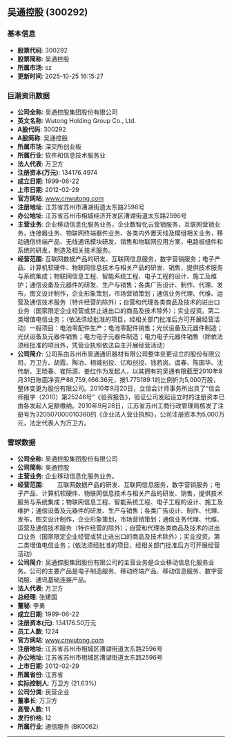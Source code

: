 ## 吴通控股 (300292)

### 基本信息

- **股票代码**: 300292
- **股票简称**: 吴通控股
- **所属市场**: sz
- **更新时间**: 2025-10-25 16:15:27

### 巨潮资讯数据

- **公司全称**: 吴通控股集团股份有限公司
- **英文名称**: Wutong Holding Group Co., Ltd.
- **A股代码**: 300292
- **A股简称**: 吴通控股
- **所属市场**: 深交所创业板
- **所属行业**: 软件和信息技术服务业
- **法人代表**: 万卫方
- **注册资本(万元)**: 134176.4974
- **成立日期**: 1999-06-22
- **上市日期**: 2012-02-29
- **官方网站**: www.cnwutong.com
- **注册地址**: 江苏省苏州市漕湖街道太东路2596号
- **办公地址**: 江苏省苏州市相城经济开发区漕湖街道太东路2596号
- **主营业务**: 企业移动信息化服务业务，企业数智化云营销服务，互联网营销业务，连接器业务、物联网终端器件业务、各类内外置天线及模组相关业务，移动通信终端产品、无线通讯模块研发、销售和物联网应用方案，电路板组件和系统的研发，制造及相关技术服务。
- **经营范围**: 互联网数据产品的研发、互联网信息服务，数字营销服务；电子产品、计算机软硬件、物联网信息技术与相关产品的研发、销售，提供技术服务与系统集成；物联网信息工程、智能系统工程、电子工程的设计、施工及维护；通信设备及元器件的研发、生产与销售；各类广告设计、制作、代理、发布，图文设计制作，企业形象策划，市场营销策划；通信业务代理、代维、运营及通信技术服务（特许经营的除外）；自营和代理各类商品及技术的进出口业务（国家限定企业经营或禁止进出口的商品及技术除外）；实业投资。第二类增值电信业务；（依法须经批准的项目，经相关部门批准后方可开展经营活动）一般项目：电池零配件生产；电池零配件销售；光伏设备及元器件制造；光伏设备及元器件销售；电力电子元器件制造；电力电子元器件销售（除依法须经批准的项目外，凭营业执照依法自主开展经营活动）
- **公司简介**: 公司系由苏州市吴通通讯器材有限公司整体变更设立的股份有限公司，万卫方、胡霞、陶冶、相城创投、亿和创投、钱若岚、虞春、陈国华、沈伟新、王晓春、崔际源、姜红作为发起人，以其拥有的吴通有限截至2010年8月31日账面净资产88,759,466.36元，按1.775189:1的比例折为5,000万股，整体变更为股份有限公司。2010年9月20日，立信会计师事务所出具了“信会师报字（2010）第25246号”《验资报告》，验证公司发起设立时的注册资本已由各发起人足额缴纳。2010年9月28日，江苏省苏州工商行政管理局核发了注册号为320507000010360的《企业法人营业执照》，公司注册资本为5,000万元，法定代表人为万卫方。

### 雪球数据

- **公司全称**: 吴通控股集团股份有限公司
- **公司简称**: 吴通控股
- **主营业务**: 企业移动信息化服务业务。
- **经营范围**: 　　互联网数据产品的研发、互联网信息服务，数字营销服务；电子产品、计算机软硬件、物联网信息技术与相关产品的研发、销售，提供技术服务与系统集成；物联网信息工程、智能系统工程、电子工程的设计、施工及维护；通信设备及元器件的研发、生产与销售；各类广告设计、制作、代理、发布，图文设计制作，企业形象策划，市场营销策划；通信业务代理、代维、运营及通信技术服务（特许经营的除外）；自营和代理各类商品及技术的进出口业务（国家限定企业经营或禁止进出口的商品及技术除外）；实业投资。第二类增值电信业务；（依法须经批准的项目，经相关部门批准后方可开展经营活动）
- **公司简介**: 吴通控股集团股份有限公司的主营业务是企业移动信息化服务业务。公司的主要产品是电子制造服务、移动终端产品、移动信息服务、数字营销服、通讯基础连接产品。
- **法人代表**: 万卫方
- **总经理**: 张建国
- **董秘**: 李勇
- **成立日期**: 1999-06-22
- **注册资本(元)**: 134176.50万元
- **员工人数**: 1224
- **官方网站**: www.cnwutong.com
- **注册地址**: 江苏省苏州市相城区漕湖街道太东路2596号
- **办公地址**: 江苏省苏州市相城区漕湖街道太东路2596号
- **上市日期**: 2012-02-29
- **所属省份**: 江苏省
- **实际控制人**: 万卫方 (21.63%)
- **公司分类**: 民营企业
- **董事长**: 万卫方
- **高管人数**: 11
- **发行价格**: 12
- **所属行业**: 通信服务 (BK0062)

---